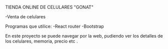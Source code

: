 
TIENDA ONLINE DE CELULARES "GONAT"

-Venta de celulares

Programas que utilice: -React router -Bootstrap

En este proyecto se puede navegar por la web, pudiendo ver los detalles de los celulares, memoria, precio etc .
